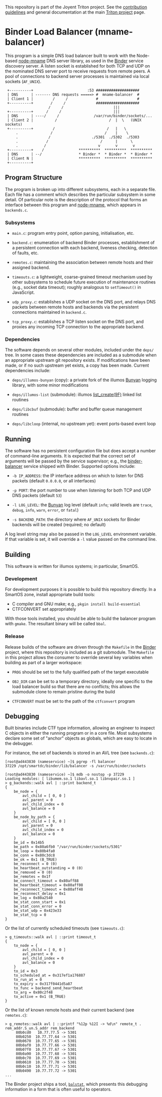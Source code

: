 <!--
    This Source Code Form is subject to the terms of the Mozilla Public
    License, v. 2.0. If a copy of the MPL was not distributed with this
    file, You can obtain one at http://mozilla.org/MPL/2.0/.
-->

<!--
    Copyright 2019 Joyent, Inc.
-->

This repository is part of the Joyent Triton project. See the [contribution
guidelines](https://github.com/joyent/triton/blob/master/CONTRIBUTING.md)
and general documentation at the main [Triton
project](https://github.com/joyent/triton) page.

# Binder Load Balancer (mname-balancer)

This program is a simple DNS load balancer built to work with the Node-based
[node-mname][mname] DNS server library, as used in the [Binder][binder] service
discovery server.  A listen socket is established for both TCP and UDP on the
nominated DNS server port to receive requests from remote peers.  A pool of
connections to backend server processes is maintained via local sockets
(`AF_UNIX`).

```
 +----------+                         :53 ####################
 | DNS      | ------- DNS requests =====> #  mname-balancer  #
 | Client 1 |         /     /             #                  #
 +----------+        /     /              ####################
                    /     /                       |||
 +----------+      /     /                        |||
 | DNS      | ----/     /                /var/run/binder/sockets/...
 | Client 2 |          /                        /  |  \   (UNIX sockets)
 +----------+         /                        /   |   \
     .               /                        /    |    \
     .              /                   ./5301  ./5302  ./5303
     .             /                        /      |      \
     .            /                        v       v       v
 +----------+    /                **********  **********  **********
 | DNS      | --/                 * Binder *  * Binder *  * Binder *
 | Client N |                     **********  **********  **********
 +----------+
```

## Program Structure

The program is broken up into different subsystems, each in a separate file.
Each file has a comment which describes the particular subsystem in some
detail.  Of particular note is the description of the protocol that forms an
interface between this program and [node-mname][mname], which appears in
`backends.c`.

### Subsystems

* `main.c`: program entry point, option parsing, initialisation, etc.

* `backend.c`: enumeration of backend Binder processes, establishment
  of a persistent connection with each backend, liveness checking,
  detection of faults, etc.

* `remotes.c`: maintaining the association between remote hosts and
  their assigned backend.

* `timeouts.c`: a lightweight, coarse-grained timeout mechanism used
  by other subsystems to schedule future execution of maintenance
  routines (e.g., socket data timeout); roughly analogous to
  `setTimeout()` in JavaScript.

* `udp_proxy.c`: establishes a UDP socket on the DNS port, and relays
  DNS packets between remote hosts and backends via the persistent
  connections maintained in `backend.c`.

* `tcp_proxy.c`: establishes a TCP listen socket on the DNS port,
  and proxies any incoming TCP connection to the appropriate
  backend.

### Dependencies

The software depends on several other modules, included under the `deps/` tree.
In some cases these dependencies are included as a submodule when an
appropriate upstream git repository exists.  If modifications have been made,
or if no such upstream yet exists, a copy has been made.  Current dependencies
include:

* `deps/illumos-bunyan` (copy): a private fork of the illumos [Bunyan][bunyan]
  logging library, with some minor modifications

* `deps/illumos-list` (submodule): illumos [list_create(9F)][list_create]
  linked list routines

* `deps/libcbuf` (submodule): buffer and buffer queue management routines

* `deps/libcloop` (internal, no upstream yet): event ports-based event loop

## Running

The software has no persistent configuration file but does accept a number of
command-line arguments.  It is expected that the correct set of arguments
will be passed by the service supervisor; e.g., the [binder-balancer][smf]
service shipped with Binder.  Supported options include:

* `-b IP_ADDRESS`: the IP interface address on which to listen for DNS packets
  (default `0.0.0.0`, or all interfaces)

* `-p PORT`: the port number to use when listening for both TCP and UDP DNS
  packets (default `53`)

* `-l LOG_LEVEL`: the [Bunyan][bunyan] log level (default `info`; valid
  levels are `trace`, `debug`, `info`, `warn`, `error`, or `fatal`)

* `-s BACKEND_PATH`: the directory where `AF_UNIX` sockets for Binder
  backends will be created (required; no default)

A log level string may also be passed in the `LOG_LEVEL` environment variable.
If that variable is set, it will override a `-l` value passed on the command
line.

## Building

This software is written for illumos systems; in particular, SmartOS.

### Development

For development purposes it is possible to build this repository directly.
In a SmartOS zone, install appropriate build tools:

* C compiler and GNU make; e.g., `pkgin install build-essential`
* CTFCONVERT set appropriately

With those tools installed, you should be able to build the balancer program
with `gmake`.  The resultant binary will be called `bbal`.

### Release

Release builds of the software are driven through the `Makefile` in the
[Binder][binder] project, where this repository is included as a git submodule.
The `Makefile` in this project allows the consumer to override several
key variables when building as part of a larger workspace:

* `PROG` should be set to the fully qualified path of the target
  executable

* `OBJ_DIR` can be set to a temporary directory, ideally one specific
  to the load balancer build so that there are no conflicts; this
  allows the submodule clone to remain pristine during the build

* `CTFCONVERT` must be set to the path of the `ctfconvert` program

## Debugging

Built binaries include CTF type information, allowing an engineer to inspect C
objects in either the running program or in a core file.  Most subsystems
declare some set of "anchor" objects as globals, which are easy to locate in
the debugger.

For instance, the set of backends is stored in an AVL tree (see `backends.c`):

```
[root@ad443830 (nameservice) ~]$ pgrep -fl balancer
37229 /opt/smartdc/binder/lib/balancer -s /var/run/binder/sockets

[root@ad443830 (nameservice) ~]$ mdb -o nostop -p 37229
Loading modules: [ libumem.so.1 libavl.so.1 libnvpair.so.1 ]
> g_backends::walk avl | ::print backend_t
{
    be_node = {
        avl_child = [ 0, 0 ]
        avl_parent = 0
        avl_child_index = 0
        avl_balance = 0
    }
    be_node_by_path = {
        avl_child = [ 0, 0 ]
        avl_parent = 0
        avl_child_index = 0
        avl_balance = 0
    }
    be_id = 0x14b5
    be_path = 0x80a6fb0 "/var/run/binder/sockets/5301"
    be_loop = 0x80b4fa0
    be_conn = 0x80c3dc8
    be_ok = 0x1 (B_TRUE)
    be_reconnect = 0 (0)
    be_heartbeat_outstanding = 0 (0)
    be_removed = 0 (0)
    be_remotes = 0x1f
    be_connect_timeout = 0x80aff88
    be_heartbeat_timeout = 0x80aff08
    be_reconnect_timeout = 0x80aff48
    be_reconnect_delay = 0x1
    be_log = 0x80a2540
    be_stat_conn_start = 0x1
    be_stat_conn_error = 0
    be_stat_udp = 0x423e33
    be_stat_tcp = 0
}
```

Or the list of currently scheduled timeouts (see `timeouts.c`):

```
> g_timeouts::walk avl | ::print timeout_t
{
    to_node = {
        avl_child = [ 0, 0 ]
        avl_parent = 0
        avl_child_index = 0
        avl_balance = 0
    }
    to_id = 0x3
    to_scheduled_at = 0x317ef1a176887
    to_run_at = 0
    to_expiry = 0x317f0441d5a87
    to_func = backend_send_heartbeat
    to_arg = 0x80c2f48
    to_active = 0x1 (B_TRUE)
}
```

Or the list of known remote hosts and their current backend (see `remotes.c`):

```
> g_remotes::walk avl | ::printf "%12p %12I -> %d\n" remote_t . rem_addr.S_un.S_addr rem_backend
     80b0cd0   10.77.77.5 -> 5301
     80b0250  10.77.77.64 -> 5301
     80b0670  10.77.77.65 -> 5301
     80b0af0  10.77.77.66 -> 5301
     80b07f0  10.77.77.67 -> 5301
     80b0a90  10.77.77.68 -> 5301
     80b0c70  10.77.77.69 -> 5301
     80b0610  10.77.77.70 -> 5301
     80b0c10  10.77.77.71 -> 5301
     80b0490  10.77.77.72 -> 5301
...
```

The Binder project ships a tool, [`balstat`][balstat], which presents this
debugging information in a form that is often useful to operators.


<!-- References -->
[mname]: https://github.com/joyent/node-mname
[binder]: https://github.com/joyent/binder
[smf]: https://github.com/joyent/binder/blob/0a065742b61417a91050350075b7f8f4bb943e86/smf/manifests/binder-balancer.xml.in#L39-L46
[bunyan]: https://github.com/trentm/node-bunyan
[list_create]: https://illumos.org/man/9F/list_create
[balstat]: https://github.com/joyent/binder/blob/master/bin/balstat
